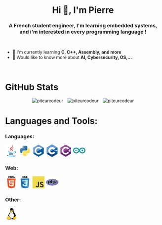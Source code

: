 <h1 align="center">Hi 👋, I'm Pierre</h1>
<h3 align="center">A French student engineer, I'm learning embedded systems,<br> and i'm interested in every programming language !</h3>

<br>

- 🌱 I'm currently learning **C, C++, Assembly, and more**
- 👀 Would like to know more about **AI, Cybersecurity, OS,...**
<br>

# GitHub Stats
<p align="center">
  <img src="https://github-readme-stats.vercel.app/api?username=piteurcodeur&show_icons=true&theme=radical" alt="piteurcodeur" style="width: 32%; margin: 0 1%;" />
  <img src="https://github-readme-stats.vercel.app/api/top-langs/?username=piteurcodeur&layout=compact&theme=radical" alt="piteurcodeur" style="width: 32%; margin: 0 1%;" />
  <img src="https://github-readme-streak-stats.herokuapp.com/?user=piteurcodeur&theme=radical" alt="piteurcodeur" style="width: 32%; margin: 0 1%;" />
</p>

# Languages and Tools:

### Languages:
<p> 
  <img src="https://raw.githubusercontent.com/devicons/devicon/master/icons/java/java-original.svg" alt="java" width="40" height="40"/> 
  <img src="https://raw.githubusercontent.com/devicons/devicon/master/icons/python/python-original.svg" alt="python" width="40" height="40"/>
  <img src="https://raw.githubusercontent.com/devicons/devicon/master/icons/c/c-original.svg" alt="c" width="40" height="40"/>
  <img src="https://raw.githubusercontent.com/devicons/devicon/master/icons/cplusplus/cplusplus-original.svg" alt="c++" width="40" height="40"/>
  <img src="https://raw.githubusercontent.com/devicons/devicon/master/icons/csharp/csharp-original.svg" alt="csharp" width="40" height="40"/>
  <img src="https://github.com/devicons/devicon/blob/master/icons/arduino/arduino-original.svg" alt="arduino" width="40" height="40"/>

</p>

### Web:
<p>
  <img src="https://raw.githubusercontent.com/devicons/devicon/master/icons/html5/html5-original-wordmark.svg" alt="html5" width="40" height="40"/> 
  <img src="https://raw.githubusercontent.com/devicons/devicon/master/icons/css3/css3-original-wordmark.svg" alt="css3" width="40" height="40"/> 
  <img src="https://raw.githubusercontent.com/devicons/devicon/master/icons/javascript/javascript-original.svg" alt="javascript" width="40" height="40"/> 
  <img src="https://raw.githubusercontent.com/devicons/devicon/master/icons/php/php-original.svg" alt="php" width="40" height="40"/>
  
</p>

### Other:
<p>
  <img src="https://raw.githubusercontent.com/devicons/devicon/master/icons/linux/linux-original.svg" alt="linux" width="40" height="40"/>
</p>
